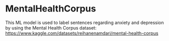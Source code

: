 # MentalHealthCorpus
This ML model is used to label sentences regarding anxiety and depression by using the Mental Health Corpus dataset: https://www.kaggle.com/datasets/reihanenamdari/mental-health-corpus
